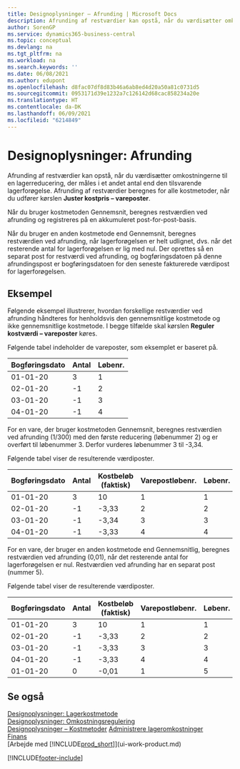 ```yaml
---
title: Designoplysninger – Afrunding | Microsoft Docs
description: Afrunding af restværdier kan opstå, når du værdisætter omkostningerne til en lagerreducering, der måles i et andet antal end den tilsvarende lagerforøgelse. Afrunding af restværdier beregnes for alle kostmetoder, når du udfører kørslen **Juster kostpris – vareposter**.
author: SorenGP
ms.service: dynamics365-business-central
ms.topic: conceptual
ms.devlang: na
ms.tgt_pltfrm: na
ms.workload: na
ms.search.keywords: ''
ms.date: 06/08/2021
ms.author: edupont
ms.openlocfilehash: d8fac07df8d83b46a6ab8ed4d20a50a81c0731d5
ms.sourcegitcommit: 0953171d39e1232a7c126142d68cac858234a20e
ms.translationtype: HT
ms.contentlocale: da-DK
ms.lasthandoff: 06/09/2021
ms.locfileid: "6214849"
---
```

# <a name="design-details-rounding"></a>Designoplysninger: Afrunding
Afrunding af restværdier kan opstå, når du værdisætter omkostningerne til en lagerreducering, der måles i et andet antal end den tilsvarende lagerforøgelse. Afrunding af restværdier beregnes for alle kostmetoder, når du udfører kørslen **Juster kostpris – vareposter**.  

 Når du bruger kostmetoden Gennemsnit, beregnes restværdien ved afrunding og registreres på en akkumuleret post-for-post-basis.  

 Når du bruger en anden kostmetode end Gennemsnit, beregnes restværdien ved afrunding, når lagerforøgelsen er helt udlignet, dvs. når det resterende antal for lagerforøgelsen er lig med nul. Der oprettes så en separat post for restværdi ved afrunding, og bogføringsdatoen på denne afrundingspost er bogføringsdatoen for den seneste fakturerede værdipost for lagerforøgelsen.  

## <a name="example"></a>Eksempel  
 Følgende eksempel illustrerer, hvordan forskellige restværdier ved afrunding håndteres for henholdsvis den gennemsnitlige kostmetode og ikke gennemsnitlige kostmetode. I begge tilfælde skal kørslen **Reguler kostværdi – vareposter** køres.  

 Følgende tabel indeholder de vareposter, som eksemplet er baseret på.  

|Bogføringsdato|Antal|Løbenr.|  
|------------------|--------------|---------------|  
|01-01-20|3|1|  
|02-01-20|-1|2|  
|03-01-20|-1|3|  
|04-01-20|-1|4|  

 For en vare, der bruger kostmetoden Gennemsnit, beregnes restværdien ved afrunding (1/300) med den første reducering (løbenummer 2) og er overført til løbenummer 3. Derfor vurderes løbenummer 3 til -3,34.  

 Følgende tabel viser de resulterende værdiposter.  

|Bogføringsdato|Antal|Kostbeløb (faktisk)|Varepostløbenr.|Løbenr.|  
|------------------|--------------|----------------------------|---------------------------|---------------|  
|01-01-20|3|10|1|1|  
|02-01-20|-1|-3,33|2|2|  
|03-01-20|-1|-3,34|3|3|  
|04-01-20|-1|-3,33|4|4|  

 For en vare, der bruger en anden kostmetode end Gennemsnitlig, beregnes restværdien ved afrunding (0,01), når det resterende antal for lagerforøgelsen er nul. Restværdien ved afrunding har en separat post (nummer 5).  

 Følgende tabel viser de resulterende værdiposter.  

|Bogføringsdato|Antal|Kostbeløb (faktisk)|Varepostløbenr.|Løbenr.|  
|------------------|--------------|----------------------------|---------------------------|---------------|  
|01-01-20|3|10|1|1|  
|02-01-20|-1|-3,33|2|2|  
|03-01-20|-1|-3,33|3|3|  
|04-01-20|-1|-3,33|4|4|  
|01-01-20|0|-0,01|1|5|  

## <a name="see-also"></a>Se også  
 [Designoplysninger: Lagerkostmetode](design-details-inventory-costing.md)   
 [Designoplysninger: Omkostningsregulering](design-details-cost-adjustment.md)   
 [Designoplysninger – Kostmetoder](design-details-costing-methods.md) [Administrere lageromkostninger](finance-manage-inventory-costs.md)  
 [Finans](finance.md)  
 [Arbejde med [!INCLUDE[prod_short](includes/prod_short.md)]](ui-work-product.md)


[!INCLUDE[footer-include](includes/footer-banner.md)]